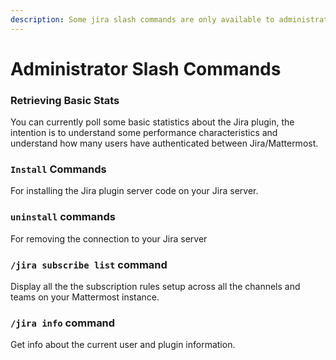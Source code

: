 ```yaml
---
description: Some jira slash commands are only available to administrators
---
```


# Administrator Slash Commands

### Retrieving Basic Stats

You can currently poll some basic statistics about the Jira plugin, the intention is to understand some performance characteristics and understand how many users have authenticated between Jira/Mattermost.

### `Install` Commands

For installing the Jira plugin server code on your Jira server.

### `uninstall` commands

For removing the connection to your Jira server

### `/jira subscribe list` command

Display all the the subscription rules setup across all the channels and teams on your Mattermost instance.

### `/jira info` command

Get info about the current user and plugin information.

